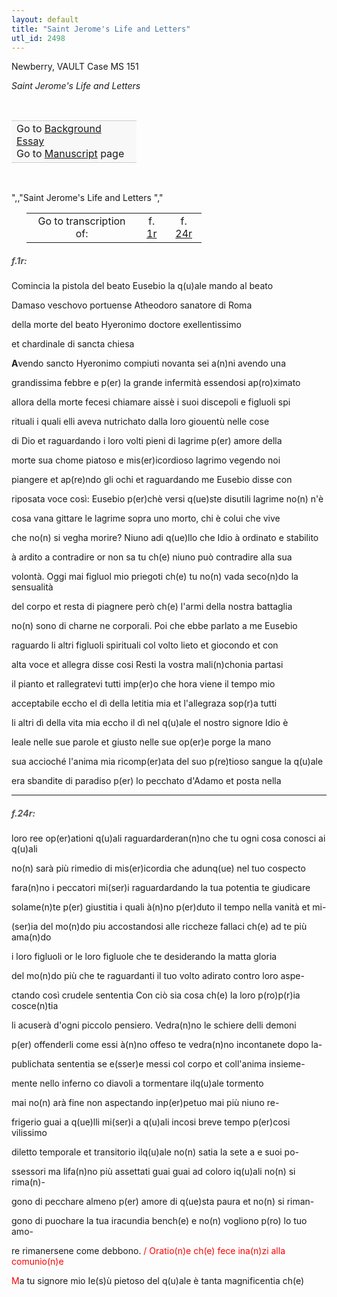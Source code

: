 ```yaml
---
layout: default
title: "Saint Jerome's Life and Letters"
utl_id: 2498
---
```



Newberry, VAULT Case MS 151


*Saint Jerome's Life and Letters*


 

<table border="0.5" cellpadding="1" cellspacing="1" style="width: 200px; background-color:#F8F8F8;"><tbody style="border-color:#ccc"><tr style="border-color:#ccc"><td>Go to <a href="https://centerfordigitalhumanities.github.io/Newberry-Italian-paleography/essay/014" target="_blank">Background Essay</a><br />
			Go to <a href="https://centerfordigitalhumanities.github.io/Newberry-Italian-paleography/www/record.html?id=014" target="_blank">Manuscript</a> page</td>
</tr></tbody></table>
 

",,"Saint Jerome's Life and Letters
","
<table border="0.5" cellpadding="1" cellspacing="1" style="width: 280px; margin-left: 0.25in;"><tbody><tr style="border-color:#B3B6B7"><td style="text-align:center">Go to transcription of:</td>
<td style="text-align:center">f. <a href="#1">1r</a></td>
<td style="text-align:center">f. <a href="#2">24r</a></td>
</tr></tbody></table>
<h5 id="1" style="color:#555;">f.1r:</h5>

Comincia la pistola del beato Eusebio la q(u)ale mando al beato


Damaso veschovo portuense Atheodoro sanatore di Roma


della morte del beato Hyeronimo doctore exellentissimo


et chardinale di sancta chiesa


**A**vendo sancto Hyeronimo compiuti novanta sei a(n)ni avendo una


grandissima febbre e p(er) la grande infermità essendosi ap(ro)ximato


allora della morte fecesi chiamare aissè i suoi discepoli e figluoli spi


rituali i quali elli aveva nutrichato dalla loro giouentù nelle cose


di Dio et raguardando i loro volti pieni di lagrime p(er) amore della


morte sua chome piatoso e mis(er)icordioso lagrimo vegendo noi


piangere et ap(re)ndo gli ochi et raguardando me Eusebio disse con


riposata voce così: Eusebio p(er)chè versi q(ue)ste disutili lagrime no(n) n'è


cosa vana gittare le lagrime sopra uno morto, chi è colui che vive


che no(n) si vegha morire? Niuno adi q(ue)llo che Idio à ordinato e stabilito


à ardito a contradire or non sa tu ch(e) niuno può contradire alla sua


volontà. Oggi mai figluol mio priegoti ch(e) tu no(n) vada seco(n)do la sensualità


del corpo et resta di piagnere però ch(e) l'armi della nostra battaglia


no(n) sono di charne ne corporali. Poi che ebbe parlato a me Eusebio


raguardo li altri figluoli spirituali col volto lieto et giocondo et con


alta voce et allegra disse cosi Resti la vostra mali(n)chonia partasi


il pianto et rallegratevi tutti imp(er)o che hora viene il tempo mio


acceptabile eccho el dì della letitia mia et l'allegraza sop(r)a tutti


li altri dì della vita mia eccho il dì nel q(u)ale el nostro signore Idio è


leale nelle sue parole et giusto nelle sue op(er)e porge la mano


sua accioché l'anima mia ricomp(er)ata del suo p(re)tioso sangue la q(u)ale


era sbandite di paradiso p(er) lo pecchato d'Adamo et posta nella


<hr /><h5 id="2" style="color:#555;">f.24r:</h5>

loro ree op(er)ationi q(u)ali raguardarderan(n)no che tu ogni cosa conosci ai q(u)ali


no(n) sarà più rimedio di mis(er)icordia che adunq(ue) nel tuo cospecto


fara(n)no i peccatori mi(ser)i raguardardando la tua potentia te giudicare


solame(n)te p(er) giustitia i quali à(n)no p(er)duto il tempo nella vanità et mi-


(ser)ia del mo(n)do piu accostandosi alle riccheze fallaci ch(e) ad te più ama(n)do


i loro figluoli or le loro figluole che te desiderando la matta gloria


del mo(n)do più che te raguardanti il tuo volto adirato contro loro aspe-


ctando così crudele sententia Con ciò sia cosa ch(e) la loro p(ro)p(r)ia cosce(n)tia


li acuserà d'ogni piccolo pensiero. Vedra(n)no le schiere delli demoni


p(er) offenderli come essi à(n)no offeso te vedra(n)no incontanete dopo la-


publichata sententia se e(sser)e messi col corpo et coll'anima insieme-


mente nello inferno co diavoli a tormentare ilq(u)ale tormento


mai no(n) arà fine non aspectando inp(er)petuo mai più niuno re-


frigerio guai a q(ue)lli mi(ser)i a q(u)ali incosi breve tempo p(er)cosi vilissimo


diletto temporale et transitorio ilq(u)ale no(n) satia la sete a e suoi po-


ssessori ma lifa(n)no più assettati guai guai ad coloro iq(u)ali no(n) si rima(n)-


gono di pecchare almeno p(er) amore di q(ue)sta paura et no(n) si riman-


gono di puochare la tua iracundia bench(e) e no(n) vogliono p(ro) lo tuo amo-


re rimanersene come debbono. <hi style="color:red;">/ Oratio(n)e ch(e) fece ina(n)zi alla comunio(n)e</hi>


<hi style="color:red;">M</hi>a tu signore mio Ie(s)ù pietoso del q(u)ale è tanta magnificentia ch(e)

